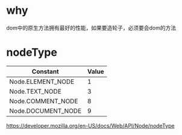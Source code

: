 # why

dom中的原生方法拥有最好的性能，如果要造轮子，必须要会dom的方法

# nodeType

Constant | Value
---|---
Node.ELEMENT_NODE | 1
Node.TEXT_NODE | 3
Node.COMMENT_NODE | 8
Node.DOCUMENT_NODE | 9

https://developer.mozilla.org/en-US/docs/Web/API/Node/nodeType

# 
